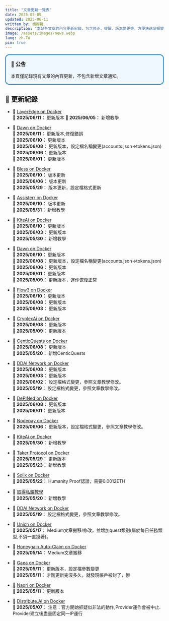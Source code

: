 ```yaml
---
title: "文章更新一覽表"
date: 2025-05-09
updated: 2025-06-11
written_by: 機掰雞
description: "本站各文章的內容更新紀錄，包含修正、提醒、版本變更等，方便快速掌握變動內容。"
image: /assets/images/news.webp
lang: zh-TW
pin: true
---
```

<div style="border: 2px solid #007acc; padding: 1rem; border-radius: 0.75rem; background-color: #f0f8ff; margin-bottom: 1.5rem;">
  <h3 style="margin-top: 0;">📢 公告</h3>
  <p style="margin: 0.5rem 0 0 0;">本頁僅記錄現有文章的內容更新，不包含新增文章通知。</p>
</div>

## 📅 更新紀錄
- 📝 [LayerEdge on Docker](/posts/LayerEdge-on-Docker/)  
  **📅 2025/06/11：** 更新版本
  **📅 2025/06/05：** 新增教學
- 📝 [Dawn on Docker](/posts/Dawn-on-Docker/)  
  **📅 2025/06/11：** 更新版本,修復錯誤  
  **📅 2025/06/10：** 更新版本  
  **📅 2025/06/08：** 更新版本，設定檔名稱變更(accounts.json->tokens.json)  
  **📅 2025/06/06：** 更新版本  
  **📅 2025/06/01：** 更新版本  
  
- 📝 [Bless on Docker](/posts/Bless-on-Docker/)  
  **📅 2025/06/10：** 版本更新  
  **📅 2025/06/06：** 版本更新  
  **📅 2025/05/29：** 版本更新，設定檔格式更新

- 📝 [Assisterr on Docker](/posts/Assisterr-on-Docker/)  
  **📅 2025/06/10：** 版本更新  
  **📅 2025/05/31：** 新增教學

- 📝 [KiteAi on Docker](/posts/KiteAi-on-Docker/)  
  **📅 2025/06/10：** 更新版本  
  **📅 2025/06/03：** 更新版本  
  **📅 2025/05/30：** 新增教學

- 📝 [Dawn on Docker](/posts/Dawn-on-Docker/)  
  **📅 2025/06/10：** 更新版本  
  **📅 2025/06/08：** 更新版本，設定檔名稱變更(accounts.json->tokens.json)  
  **📅 2025/06/06：** 更新版本  
  **📅 2025/06/01：** 更新版本  
  **📅 2025/05/09：** 更新版本，運作恢復正常

- 📝 [Flow3 on Docker](/posts/Flow3-on-Docker/)  
  **📅 2025/06/10：** 更新版本   
  **📅 2025/06/08：** 更新版本   
  **📅 2025/06/03：** 更新版本

- 📝 [CryplexAi on Docker](/posts/CryplexAi-on-Docker/)  
  **📅 2025/06/08：** 更新版本  
  **📅 2025/05/09：** 更新版本

- 📝 [CenticQuests on Docker](/posts/CenticQuests-on-Docker/)  
  **📅 2025/06/08：** 更新版本  
  **📅 2025/05/20：** 新增CenticQuests

- 📝 [DDAI Network on Docker](/posts/DDAI-Network-on-Docker/)  
  **📅 2025/06/08：** 更新版本   
  **📅 2025/06/03：** 更新版本  
  **📅 2025/06/02：** 設定檔格式變更，參照文章教學修改。  
  **📅 2025/05/19：** 設定檔格式變更，參照文章教學修改。

- 📝 [DePINed on Docker](/posts/DePINed-on-Docker/)  
  **📅 2025/06/08：** 更新版本   
  **📅 2025/06/01：** 更新版本

- 📝 [Nodepay on Docker](/posts/Nodepay-on-Docker/)    
  **📅 2025/06/06：** 更新版本，設定檔格式變更，參照文章教學修改。

- 📝 [KiteAi on Docker](/posts/KiteAi-on-Docker/)  
  **📅 2025/05/30：** 新增教學

- 📝 [Taker Protocol on Docker](/posts/Taker-Protocol-on-Docker/)  
  **📅 2025/05/29：** 更新版本  
  **📅 2025/05/23：** 新增教學  

- 📝 [Solix on Docker](/posts/Solix-on-Docker/)   
  **📅 2025/05/22：** Humanity Proof認證，需要0.0012ETH
 
- 📝 [取得私鑰教學](/posts/Get-Your-Private-Key/)  
  **📅 2025/05/20：** 新增教學
 
- 📝 [DDAI Network on Docker](/posts/DDAI-Network-on-Docker/)  
  **📅 2025/05/19：** 設定檔格式變更，參照文章教學修改。

- 📝 [Unich on Docker](/posts/Unich-on-Docker/)  
  **📅 2025/05/17：** Medium文章搬移/修改，並增加quest類別(屬於每日任務類型,不須一直掛著)。

- 📝 [Honeygain Auto-Claim on Docker](/posts/Honeygain-Claim-Bot-on-Docker/)  
  **📅 2025/05/14：** Medium文章搬移  
  
- 📝 [Gaea on Docker](/posts/Gaea-on-Docker/)  
  **📅 2025/05/11：** 更新版本，設定檔參數變更  
  **📅 2025/05/11：** 才剛更新完沒多久，就發現帳戶被封了，慘

- 📝 [Naori on Docker](/posts/Naoris-on-Docker/)  
  **📅 2025/05/11：** 更新版本
 


- 📝 [Distribute.AI on Docker](/posts/DistributeAI-on-Docker)  
  **📅 2025/05/07：** 注意：官方開始抓疑似非法的動作,Provider運作會被中止. Provider建立後盡量固定同一IP運行  
